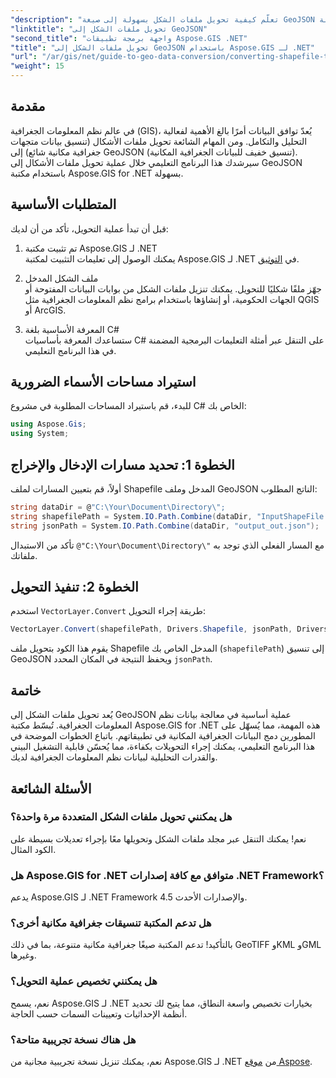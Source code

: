 ```yaml
---
"description": "تعلّم كيفية تحويل ملفات الشكل بسهولة إلى صيغة GeoJSON باستخدام مكتبة Aspose.GIS for .NET القوية. يغطي هذا البرنامج التعليمي الشامل المتطلبات الأساسية، وأمثلة برمجية خطوة بخطوة."
"linktitle": "تحويل ملفات الشكل إلى GeoJSON"
"second_title": "واجهة برمجة تطبيقات Aspose.GIS .NET"
"title": "تحويل ملفات الشكل إلى GeoJSON باستخدام Aspose.GIS لـ .NET"
"url": "/ar/gis/net/guide-to-geo-data-conversion/converting-shapefile-to-geojson/"
"weight": 15
---
```


## مقدمة

في عالم نظم المعلومات الجغرافية (GIS)، يُعدّ توافق البيانات أمرًا بالغ الأهمية لفعالية التحليل والتكامل. ومن المهام الشائعة تحويل ملفات الأشكال (تنسيق بيانات متجهات جغرافية مكانية شائع) إلى GeoJSON (تنسيق خفيف للبيانات الجغرافية المكانية). سيرشدك هذا البرنامج التعليمي خلال عملية تحويل ملفات الأشكال إلى GeoJSON باستخدام مكتبة Aspose.GIS for .NET بسهولة.

## المتطلبات الأساسية
قبل أن تبدأ عملية التحويل، تأكد من أن لديك:

1. تم تثبيت مكتبة Aspose.GIS لـ .NET  
   يمكنك الوصول إلى تعليمات التثبيت لمكتبة Aspose.GIS لـ .NET في [التوثيق](https://reference.aspose.com/gis/net/).

2. ملف الشكل المدخل  
   جهّز ملفًا شكليًا للتحويل. يمكنك تنزيل ملفات الشكل من بوابات البيانات المفتوحة أو الجهات الحكومية، أو إنشاؤها باستخدام برامج نظم المعلومات الجغرافية مثل QGIS أو ArcGIS.

3. المعرفة الأساسية بلغة C#  
   ستساعدك المعرفة بأساسيات C# على التنقل عبر أمثلة التعليمات البرمجية المضمنة في هذا البرنامج التعليمي.

## استيراد مساحات الأسماء الضرورية
للبدء، قم باستيراد المساحات المطلوبة في مشروع C# الخاص بك:
```csharp
using Aspose.Gis;
using System;
```

## الخطوة 1: تحديد مسارات الإدخال والإخراج
أولاً، قم بتعيين المسارات لملف Shapefile المدخل وملف GeoJSON الناتج المطلوب:
```csharp
string dataDir = @"C:\Your\Document\Directory\";
string shapefilePath = System.IO.Path.Combine(dataDir, "InputShapeFile.shp");
string jsonPath = System.IO.Path.Combine(dataDir, "output_out.json");
```
تأكد من الاستبدال `@"C:\Your\Document\Directory\"` مع المسار الفعلي الذي توجد به ملفاتك.

## الخطوة 2: تنفيذ التحويل
استخدم `VectorLayer.Convert` طريقة إجراء التحويل:
```csharp
VectorLayer.Convert(shapefilePath, Drivers.Shapefile, jsonPath, Drivers.GeoJson);
```
يقوم هذا الكود بتحويل ملف Shapefile المدخل الخاص بك (`shapefilePath`) إلى تنسيق GeoJSON ويحفظ النتيجة في المكان المحدد `jsonPath`.

## خاتمة
يُعد تحويل ملفات الشكل إلى GeoJSON عملية أساسية في معالجة بيانات نظم المعلومات الجغرافية. تُبسّط مكتبة Aspose.GIS for .NET هذه المهمة، مما يُسهّل على المطورين دمج البيانات الجغرافية المكانية في تطبيقاتهم. باتباع الخطوات الموضحة في هذا البرنامج التعليمي، يمكنك إجراء التحويلات بكفاءة، مما يُحسّن قابلية التشغيل البيني والقدرات التحليلية لبيانات نظم المعلومات الجغرافية لديك.

## الأسئلة الشائعة

### هل يمكنني تحويل ملفات الشكل المتعددة مرة واحدة؟
نعم! يمكنك التنقل عبر مجلد ملفات الشكل وتحويلها معًا بإجراء تعديلات بسيطة على الكود المثال.

### هل Aspose.GIS for .NET متوافق مع كافة إصدارات .NET Framework؟
يدعم Aspose.GIS لـ .NET Framework 4.5 والإصدارات الأحدث.

### هل تدعم المكتبة تنسيقات جغرافية مكانية أخرى؟
بالتأكيد! تدعم المكتبة صيغًا جغرافية مكانية متنوعة، بما في ذلك GeoTIFF وKML وGML وغيرها.

### هل يمكنني تخصيص عملية التحويل؟
نعم، يسمح Aspose.GIS لـ .NET بخيارات تخصيص واسعة النطاق، مما يتيح لك تحديد أنظمة الإحداثيات وتعيينات السمات حسب الحاجة.

### هل هناك نسخة تجريبية متاحة؟
نعم، يمكنك تنزيل نسخة تجريبية مجانية من Aspose.GIS لـ .NET من [موقع Aspose](https://releases.aspose.com/).